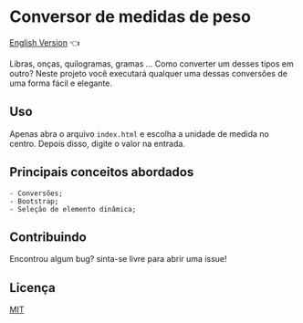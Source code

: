 # Conversor de medidas de peso

<a href="https://github.com/ItaloPussi/simpleProjectsJS/tree/master/weightConverter/readme.md"> English Version</a> 👈

Libras, onças, quilogramas, gramas ... Como converter um desses tipos em outro?
Neste projeto você executará qualquer uma dessas conversões de uma forma fácil e elegante.

## Uso
Apenas abra o arquivo ```index.html``` e escolha a unidade de medida no centro. Depois disso, digite o valor na entrada.

## Principais conceitos abordados
	- Conversões;
	- Bootstrap; 
	- Seleção de elemento dinâmica;

## Contribuindo
Encontrou algum bug? sinta-se livre para abrir uma issue!

## Licença
[MIT](https://choosealicense.com/licenses/mit/)
